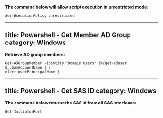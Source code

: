 **The command below will allow script execution in unrestricted mode:**
```
Set-ExecutionPolicy Unrestricted
```
---
title: Powershell - Get Member AD Group
category: Windows
---

**Retrieve AD group members:**
```
Get-ADGroupMember -Identity "Domain Users" |%{get-aduser $_.SamAccountName | s
elect userPrincipalName }
```
---
title: Powershell - Get SAS ID
category: Windows
---

**The command below returns the SAS id from all SAS interfaces:**
```
Get-InitiatorPort
```
